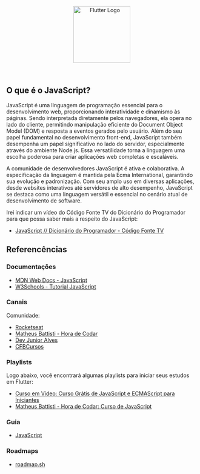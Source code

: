 <p align="center">
    <image src="../logos/javascript-logo.png"  height="150px" alt="Flutter Logo" />
</p>

</br>

## O que é o JavaScript?

JavaScript é uma linguagem de programação essencial para o desenvolvimento web, proporcionando interatividade e dinamismo às páginas. Sendo interpretada diretamente pelos navegadores, ela opera no lado do cliente, permitindo manipulação eficiente do Document Object Model (DOM) e resposta a eventos gerados pelo usuário. Além do seu papel fundamental no desenvolvimento front-end, JavaScript também desempenha um papel significativo no lado do servidor, especialmente através do ambiente Node.js. Essa versatilidade torna a linguagem uma escolha poderosa para criar aplicações web completas e escaláveis.

A comunidade de desenvolvedores JavaScript é ativa e colaborativa. A especificação da linguagem é mantida pela Ecma International, garantindo sua evolução e padronização. Com seu amplo uso em diversas aplicações, desde websites interativos até servidores de alto desempenho, JavaScript se destaca como uma linguagem versátil e essencial no cenário atual de desenvolvimento de software.

Irei indicar um vídeo do Código Fonte TV do Dicionário do Programador para que possa saber mais a respeito do JavaScript:

- [JavaScript // Dicionário do Programador - Código Fonte TV](https://youtu.be/Ri76yOpLrNg?si=KCXkHC5jE__DIERB/)

## Referencências

### Documentações

- [MDN Web Docs - JavaScript](https://developer.mozilla.org/pt-BR/docs/Web/JavaScript/)
- [W3Schools - Tutorial JavaScript](https://www.w3schools.com/js/)

### Canais

Comunidade:
- [Rocketseat](https://www.youtube.com/@rocketseat)
- [Matheus Battisti - Hora de Codar](https://www.youtube.com/@MatheusBattisti/)
- [Dev Junior Alves](https://www.youtube.com/@devjunioralves)
- [CFBCursos](https://www.youtube.com/@cfbcursos)

### Playlists

Logo abaixo, você encontrará algumas playlists para iniciar seus estudos em Flutter:

-   [Curso em Vídeo: Curso Grátis de JavaScript e ECMAScript para Iniciantes](https://www.youtube.com/watch?v=BXqUH86F-kA&list=PLntvgXM11X6pi7mW0O4ZmfUI1xDSIbmTm/)
-   [Matheus Battisti - Hora de Codar: Curso de JavaScript](https://www.youtube.com/watch?v=TkD0QMyBa28&list=PLnDvRpP8BneysKU8KivhnrVaKpILD3gZ6/)

### Guia

- [JavaScript](https://developer.mozilla.org/pt-BR/docs/Learn/JavaScript/)

### Roadmaps

- [roadmap.sh](https://roadmap.sh/javascript/)
